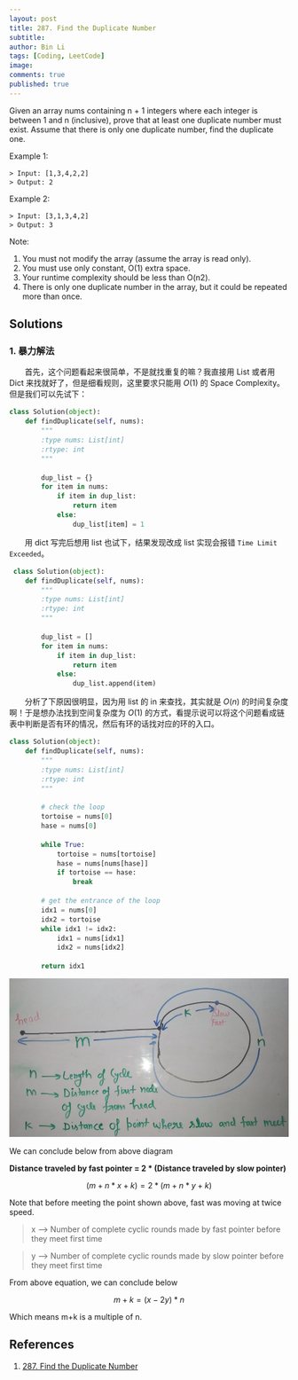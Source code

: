 ```yaml
---
layout: post
title: 287. Find the Duplicate Number
subtitle:
author: Bin Li
tags: [Coding, LeetCode]
image: 
comments: true
published: true
---
```


Given an array nums containing n + 1 integers where each integer is between 1 and n (inclusive), prove that at least one duplicate number must exist. Assume that there is only one duplicate number, find the duplicate one.

Example 1:
```
> Input: [1,3,4,2,2]
> Output: 2
```
Example 2:
```
> Input: [3,1,3,4,2]
> Output: 3
```
Note:

1. You must not modify the array (assume the array is read only).
2. You must use only constant, O(1) extra space.
3. Your runtime complexity should be less than O(n2).
4. There is only one duplicate number in the array, but it could be repeated more than once.


## Solutions
### 1. 暴力解法
　　首先，这个问题看起来很简单，不是就找重复的嘛？我直接用 List 或者用 Dict 来找就好了，但是细看规则，这里要求只能用 $O(1)$ 的 Space Complexity。但是我们可以先试下：
```python
class Solution(object):
    def findDuplicate(self, nums):
        """
        :type nums: List[int]
        :rtype: int
        """
        
        dup_list = {}
        for item in nums:
            if item in dup_list:
                return item
            else:
                dup_list[item] = 1
```

　　用 dict 写完后想用 list 也试下，结果发现改成 list 实现会报错 `Time Limit Exceeded`。

```python
 class Solution(object):
    def findDuplicate(self, nums):
        """
        :type nums: List[int]
        :rtype: int
        """
        
        dup_list = []
        for item in nums:
            if item in dup_list:
                return item
            else:
                dup_list.append(item)
```

　　分析了下原因很明显，因为用 list 的 in 来查找，其实就是 $O(n)$ 的时间复杂度啊！于是想办法找到空间复杂度为 $O(1)$ 的方式，看提示说可以将这个问题看成链表中判断是否有环的情况，然后有环的话找对应的环的入口。

```python
class Solution(object):
    def findDuplicate(self, nums):
        """
        :type nums: List[int]
        :rtype: int
        """
        
        # check the loop
        tortoise = nums[0]
        hase = nums[0]
        
        while True:
            tortoise = nums[tortoise]
            hase = nums[nums[hase]]
            if tortoise == hase:
                break
        
        # get the entrance of the loop
        idx1 = nums[0]
        idx2 = tortoise
        while idx1 != idx2:
            idx1 = nums[idx1]
            idx2 = nums[idx2]
        
        return idx1
```

![](/img/media/15438386827938.jpg)

We can conclude below from above diagram


**Distance traveled by fast pointer = 2 * (Distance traveled by slow pointer)**

$$(m + n*x + k) = 2*(m + n*y + k)$$

Note that before meeting the point shown above, fast
was moving at twice speed.

> x -->  Number of complete cyclic rounds made by fast pointer before they meet first time

> y -->  Number of complete cyclic rounds made by slow pointer before they meet first time

From above equation, we can conclude below

$$m + k = (x-2y)*n$$

Which means m+k is a multiple of n. 

## References
1. [287. Find the Duplicate Number](https://leetcode.com/problems/find-the-duplicate-number/)